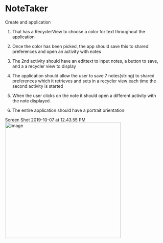# NoteTaker
Create and application

1. That has a RecyclerView to choose a color for text throughout the application

2. Once the color has been picked, the app should save this to shared preferences and open an activity with notes

3. The 2nd activity should have an edittext to input notes, a button to save, and a a recycler view to display

4. The application should allow the user to save 7 notes(string) to shared preferences which it retrieves and sets in a recycler view each time the second activity is started

5. When the user clicks on the note it should open a different activity with the note displayed.

6. The entire application should have a portrait orientation

Screen Shot 2019-10-07 at 12.43.55 PM
<img width="378" alt="image" src="https://user-images.githubusercontent.com/55797189/66331669-1189e680-e901-11e9-8eeb-70d329050981.png">
